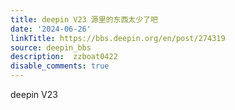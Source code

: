 ```yaml
---
title: deepin V23 源里的东西太少了吧
date: '2024-06-26'
linkTitle: https://bbs.deepin.org/en/post/274319
source: deepin_bbs
description:  zzboat0422 
disable_comments: true
---
```

deepin V23

